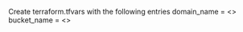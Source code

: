 Create terraform.tfvars with the following entries
domain_name            = <<Registered Domain Name with Route53>>
bucket_name            = <<Registered Domain Name with Route53>>
